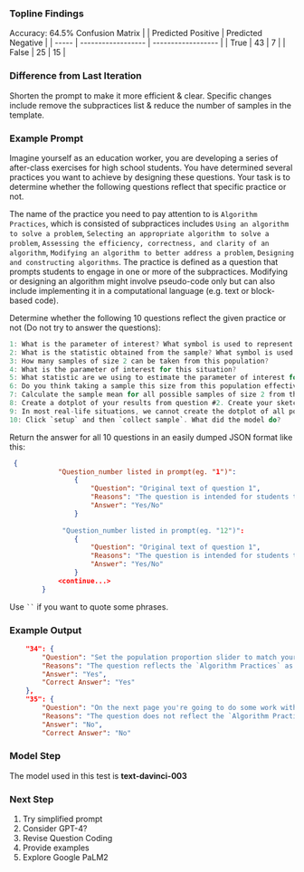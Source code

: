 ### Topline Findings
Accuracy: 64.5%
Confusion Matrix
|       | Predicted Positive | Predicted Negative |
| ----- | ------------------ | ------------------ |
| True  | 43                 | 7                  |
| False | 25                 | 15                 |

### Difference from Last Iteration
Shorten the prompt to make it more efficient & clear. Specific changes include remove the subpractices list & reduce the number of samples in the template.


### Example Prompt
Imagine yourself as an education worker, you are developing a series of after-class exercises for high school students. You have determined several practices you want to achieve by designing these questions. Your task is to determine whether the following questions reflect that specific practice or not.

The name of the practice you need to pay attention to is `Algorithm Practices`, which is consisted of subpractices includes 
`Using an algorithm to solve a problem`,
`Selecting an appropriate algorithm to solve a problem`,
`Assessing the efficiency, correctness, and clarity of an algorithm`,
`Modifying an algorithm to better address a problem`,
`Designing and constructing algorithms`.
The practice is defined as a question that prompts students to engage in one or more of the subpractices. Modifying or designing an algorithm might involve pseudo-code only but can also include implementing it in a computational language (e.g. text or block-based code).

Determine whether the following 10 questions reflect the given practice or not (Do not try to answer the questions):

```C
1: What is the parameter of interest? What symbol is used to represent this value?
2: What is the statistic obtained from the sample? What symbol is used to represent this value?
3: How many samples of size 2 can be taken from this population?
4: What is the parameter of interest for this situation?
5: What statistic are we using to estimate the parameter of interest for this situation?
6: Do you think taking a sample this size from this population effectively estimates the mean score of the population?
7: Calculate the sample mean for all possible samples of size 2 from this population.
8: Create a dotplot of your results from question #2. Create your sketch below.
9: In most real-life situations, we cannot create the dotplot of all possible samples of size n from the entire population (size N). Why not?
10: Click `setup` and then `collect sample`. What did the model do?
```

Return the answer for all 10 questions in an easily dumped JSON format like this:

```JSON
 {
            "Question_number listed in prompt(eg. "1")":
                {
                    "Question": "Original text of question 1",
                    "Reasons": "The question is intended for students to perform the work of ..., which does/does not reflect the `practice name`.",
                    "Answer": "Yes/No"
                }
            
             "Question_number listed in prompt(eg. "12")":
                {
                    "Question": "Original text of question 1",
                    "Reasons": "The question is intended for students to perform the work of ..., which does/does not reflect the `practice name`.",
                    "Answer": "Yes/No"
                }
            <continue...>
        }
```

Use ` `` ` if you want to quote some phrases.

### Example Output
```JSON
    "34": {
        "Question": "Set the population proportion slider to match your answer in the previous question. When you click `setup` button and then the \u201ctake sample\u201d button the model will take an SRS of 5 traffic stops and report the proportion of drivers who identify as black. Take a few samples. Do you get proportions close to the actual value? Explain why you do or do not.",
        "Reasons": "The question reflects the `Algorithm Practices` as it involves the subpractices of `Using an algorithm to solve a problem`, `Selecting an appropriate algorithm to solve a problem`, `Assessing the efficiency, correctness, and clarity of an algorithm`.",
        "Answer": "Yes",
        "Correct Answer": "Yes"
    },
    "35": {
        "Question": "On the next page you're going to do some work with sampling distributions. Define the term `sampling distribution` in one sentence.",
        "Reasons": "The question does not reflect the `Algorithm Practices` as it does not involve any of the subpractices.",
        "Answer": "No",
        "Correct Answer": "No"
```


### Model Step
The model used in this test is **text-davinci-003**

### Next Step

1. Try simplified prompt 
2. Consider GPT-4?
3. Revise Question Coding
4. Provide examples
5. Explore Google PaLM2
